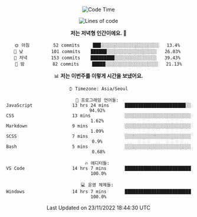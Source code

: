<div align="center">

<br />

 <!--START_SECTION:waka-->
![Code Time](http://img.shields.io/badge/Code%20Time-127%20hrs%2016%20mins-blue)

![Lines of code](https://img.shields.io/badge/%EC%A0%80%EB%8A%94%20%EC%97%AC%ED%83%9C%EA%B9%8C%EC%A7%80%20-310%20Thousand%20%EC%A4%84%EC%9D%98%20%EC%BD%94%EB%93%9C%EB%A5%BC%20%EC%9E%91%EC%84%B1%ED%96%88%EC%96%B4%EC%9A%94.-blue)

**저는 저녁형 인간이에요. 🦉** 

```text
🌞 아침         52 commits     ███░░░░░░░░░░░░░░░░░░░░░░   13.4% 
🌆 낮　         101 commits    ██████░░░░░░░░░░░░░░░░░░░   26.03% 
🌃 저녁         153 commits    █████████░░░░░░░░░░░░░░░░   39.43% 
🌙 밤　         82 commits     █████░░░░░░░░░░░░░░░░░░░░   21.13%

```


📊 **저는 이번주를 이렇게 시간을 보냈어요.** 

```text
⌚︎ Timezone: Asia/Seoul

💬 프로그래밍 언어들: 
JavaScript               13 hrs 24 mins      ███████████████████████░░   94.92% 
CSS                      13 mins             ░░░░░░░░░░░░░░░░░░░░░░░░░   1.62% 
Markdown                 9 mins              ░░░░░░░░░░░░░░░░░░░░░░░░░   1.09% 
SCSS                     7 mins              ░░░░░░░░░░░░░░░░░░░░░░░░░   0.9% 
Bash                     5 mins              ░░░░░░░░░░░░░░░░░░░░░░░░░   0.68%

🔥 에디터들: 
VS Code                  14 hrs 7 mins       █████████████████████████   100.0%

💻 운영 체제들: 
Windows                  14 hrs 7 mins       █████████████████████████   100.0%

```


 Last Updated on 23/11/2022 18:44:30 UTC
<!--END_SECTION:waka-->

</div>
